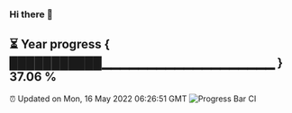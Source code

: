 ### Hi there 👋
⏳ Year progress { ███████████▁▁▁▁▁▁▁▁▁▁▁▁▁▁▁▁▁▁▁ } 37.06 %
---
⏰ Updated on Mon, 16 May 2022 06:26:51 GMT
![Progress Bar CI](https://github.com/liununu/liununu/workflows/Progress%20Bar%20CI/badge.svg)
